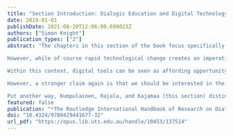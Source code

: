 ```yaml
---
title: "Section Introduction: Dialogic Education and Digital Technology"
date: 2019-01-01
publishDate: 2021-08-20T12:06:00.699023Z
authors: ["Simon Knight"]
publication_types: ["2"]
abstract: "The chapters in this section of the book focus specifically on dialogic education and digital technology. To frame this chapter, it is important to understand why there should be mutual interest among those who are interested in the role of dialogic approaches, and the role of digital technologies in learning. At weakest such shared theorising is important simply because technology is increasingly available (indeed, pervasive) in our everyday lives and classrooms. In this view, technologies are more or less neutral actors to be leveraged as we wish; we should thus understand how to develop dialogic approaches in this emerging context. <br><br>

However, while of course rapid technological change creates an imperative to understand the impact of that change, this narrow perspective is a view that sociocultural researchers and those interested in dialogic approaches would reject. A somewhat stronger claim, then, and one that is made explicitly by Major and Warwick (this section) is that those who are interested in dialogic approaches to learning should be interested in digital technologies with respect to the affordances or possibilities for action that those technologies create for dialogue. A corollary, then, is that those interested in digital technologies should be interested in how they might develop and research tools that create or embody such affordances for dialogue and learning. <br><br>

Within this context, digital tools can be seen as affording opportunity to, for example, make learning visible to students and teachers as an artefact for reflection and improvement, creating sharing space to scrutinise ideas, and showing how ideas evolve over time.  Moreover, as Major and Warwick note, we care not only about the action possibilities, but also the enacted affordances for dialogue – i.e., the specific ways in which the action possibilities are implicated in promotion of dialogic interaction for learning, and indeed, as Rasmussen et al note, the ways that new tools provide both new affordances (or possibilities) and obstacles. <br><br>

However, a stronger claim again is that we should be interested in the relationships between dialogic approaches to learning, and digital technologies for learning, because dialogue is both shaped by digital technologies, and helps to shape both the use and emergence of those technologies. That is, to use the language of Major and Warwick, in addition to technology creating affordances for dialogue, dialogue also creates affordances for particular uses of technology; the two are thus in mutually constitutive interaction. <br><br>

Put another way, Kumpulainen, Rajala, and Kajamaa (this section) distinguish material-dialogic spaces in which the focus is (1) about artefacts of digital technologies – i.e., dialogue centred on digital technology; (2) around digital technologies – i.e., dialogue that is in the context of these technologies, a context which is expanded by the very use of those digital technologies, through their affordances for dialogue; and (3) with or through digital technologies, which might be characterised in terms of meaning that is mutually constituted in and through the dialogue and materiality of the digital technologies. Each of these perspectives can be seen in the chapters in this section of the handbook, each with important implications for how we understand and foster dialogue approaches, and digital technologies, for learning."
featured: false
publication: "*The Routledge International Handbook of Research on Dialogic Education*"
doi: "10.4324/9780429441677-32"
url_pdf: "https://opus.lib.uts.edu.au/handle/10453/137514"
---
```


